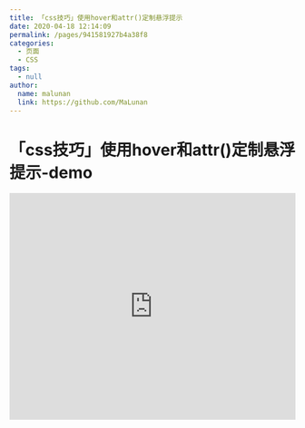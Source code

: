 ```yaml
---
title: 「css技巧」使用hover和attr()定制悬浮提示
date: 2020-04-18 12:14:09
permalink: /pages/941581927b4a38f8
categories: 
  - 页面
  - CSS
tags: 
  - null
author: 
  name: malunan
  link: https://github.com/MaLunan
---
```

# 「css技巧」使用hover和attr()定制悬浮提示-demo

<iframe height="400" style="width: 100%;" scrolling="no" title="【CSS：行为】使用:hover和attr()定制悬浮提示" src="https://codepen.io/malunan/embed/vYNKNaq?height=400&theme-id=light&default-tab=css,result" frameborder="no" allowtransparency="true" allowfullscreen="true" loading="lazy">
  See the Pen <a href='https://codepen.io/malunan/pen/vYNKNaq'>【CSS：行为】使用:hover和attr()定制悬浮提示</a> by malunan
  (<a href='https://codepen.io/malunan'>@malunan</a>) on <a href='https://codepen.io'>CodePen</a>.
</iframe>

<!-- more -->